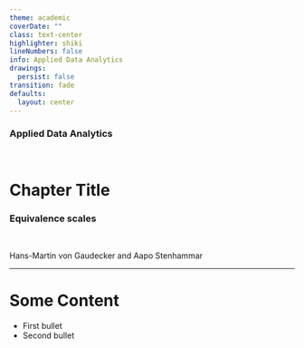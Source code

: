 ```yaml
---
theme: academic
coverDate: ""
class: text-center
highlighter: shiki
lineNumbers: false
info: Applied Data Analytics
drawings:
  persist: false
transition: fade
defaults:
  layout: center
---
```


### Applied Data Analytics

<br/>

# Chapter Title

### Equivalence scales

<br/>


Hans-Martin von Gaudecker and Aapo Stenhammar

---

# Some Content

- First bullet
- Second bullet
